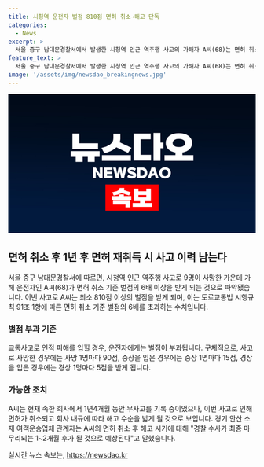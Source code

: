 ```yaml
---
title: 시청역 운전자 벌점 810점 면허 취소→해고 단독
categories:
  - News
excerpt: >
  서울 중구 남대문경찰서에서 발생한 시청역 인근 역주행 사고의 가해자 A씨(68)는 면허 취소 기준 벌점의 6배 이상을 받아 회사에서 해고될 전망이다. 이번 사고로 인해 A씨는 최소 810점의 벌점을 받을 것으로 전망되며, 회사 내규에 따라 해고될 것으로 예상된다. 이에 따라 A씨는 1~2개월 내에 해고될 것으로 보이며, 면허를 1년 후 재취득해도 사고 이력이 남을 것으로 예상된다. A씨는 주변에 자동차 급발진으로 사고가 발생했다고 주장하고 있으며, 경찰은 A씨를 업무상과실치사상 혐의로 입건했다.
feature_text: >
  서울 중구 남대문경찰서에서 발생한 시청역 인근 역주행 사고의 가해자 A씨(68)는 면허 취소 기준 벌점의 6배 이상을 받아 회사에서 해고될 전망이다. 이번 사고로 인해 A씨는 최소 810점의 벌점을 받을 것으로 전망되며, 회사 내규에 따라 해고될 것으로 예상된다. 이에 따라 A씨는 1~2개월 내에 해고될 것으로 보이며, 면허를 1년 후 재취득해도 사고 이력이 남을 것으로 예상된다. A씨는 주변에 자동차 급발진으로 사고가 발생했다고 주장하고 있으며, 경찰은 A씨를 업무상과실치사상 혐의로 입건했다.
image: '/assets/img/newsdao_breakingnews.jpg'
---
```


<p><img src="/assets/img/newsdao_breakingnews.jpg" alt="koreaapp 속보" /></p>

<h2 data-ke-size="size26">면허 취소 후 1년 후 면허 재취득 시 사고 이력 남는다</h2>

<p data-ke-size="size16">서울 중구 남대문경찰서에 따르면, 시청역 인근 역주행 사고로 9명이 사망한 가운데 가해 운전자인 A씨(68)가 면허 취소 기준 벌점의 6배 이상을 받게 되는 것으로 파악됐습니다. 이번 사고로 A씨는 최소 810점 이상의 벌점을 받게 되며, 이는 도로교통법 시행규칙 91조 1항에 따른 면허 취소 기준 벌점의 6배를 초과하는 수치입니다.</p>

<h3>벌점 부과 기준</h3>

<p data-ke-size="size16">교통사고로 인적 피해를 입힐 경우, 운전자에게는 벌점이 부과됩니다. 구체적으로, 사고로 사망한 경우에는 사망 1명마다 90점, 중상을 입은 경우에는 중상 1명마다 15점, 경상을 입은 경우에는 경상 1명마다 5점을 받게 됩니다.</p>

<h3>가능한 조치</h3>

<p data-ke-size="size16">A씨는 현재 속한 회사에서 1년4개월 동안 무사고를 기록 중이었으나, 이번 사고로 인해 면허가 취소되고 회사 내규에 따라 해고 수순을 밟게 될 것으로 보입니다. 경기 안산 소재 여객운송업체 관계자는 A씨의 면허 취소 후 해고 시기에 대해 "경찰 수사가 최종 마무리되는 1~2개월 후가 될 것으로 예상된다"고 말했습니다.</p>
실시간 뉴스 속보는, <a href="https://newsdao.kr" rel="dofollow">https://newsdao.kr</a>



